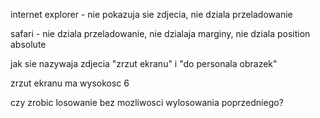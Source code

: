internet explorer - nie pokazuja sie zdjecia, nie dziala przeladowanie

safari - nie dziala przeladowanie, nie dzialaja marginy, nie dziala position absolute


jak sie nazywaja zdjecia "zrzut ekranu" i "do personala obrazek"


zrzut ekranu ma wysokosc 6

czy zrobic losowanie bez mozliwosci wylosowania poprzedniego?